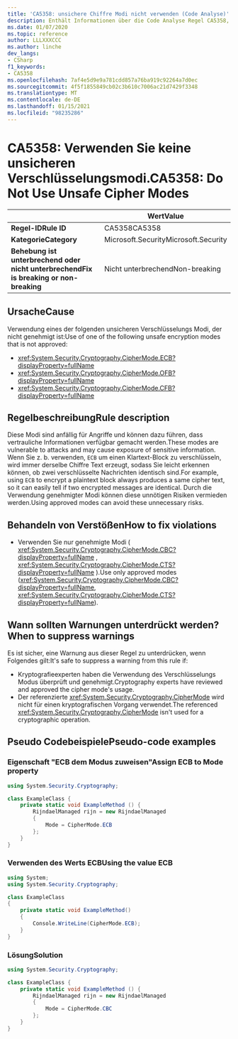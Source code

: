 ```yaml
---
title: 'CA5358: unsichere Chiffre Modi nicht verwenden (Code Analyse)'
description: Enthält Informationen über die Code Analyse Regel CA5358, einschließlich der Gründe, der Behebung von Verstößen und der Zeit, zu der Sie unterdrückt werden soll.
ms.date: 01/07/2020
ms.topic: reference
author: LLLXXXCCC
ms.author: linche
dev_langs:
- CSharp
f1_keywords:
- CA5358
ms.openlocfilehash: 7af4e5d9e9a781cdd857a76ba919c92264a7d0ec
ms.sourcegitcommit: 4f5f1855849cb02c3b610c7006ac21d7429f3348
ms.translationtype: MT
ms.contentlocale: de-DE
ms.lasthandoff: 01/15/2021
ms.locfileid: "98235286"
---
```

# <a name="ca5358-do-not-use-unsafe-cipher-modes"></a><span data-ttu-id="3fd4d-103">CA5358: Verwenden Sie keine unsicheren Verschlüsselungsmodi.</span><span class="sxs-lookup"><span data-stu-id="3fd4d-103">CA5358: Do Not Use Unsafe Cipher Modes</span></span>

| | <span data-ttu-id="3fd4d-104">Wert</span><span class="sxs-lookup"><span data-stu-id="3fd4d-104">Value</span></span> |
|-|-|
| <span data-ttu-id="3fd4d-105">**Regel-ID**</span><span class="sxs-lookup"><span data-stu-id="3fd4d-105">**Rule ID**</span></span> |<span data-ttu-id="3fd4d-106">CA5358</span><span class="sxs-lookup"><span data-stu-id="3fd4d-106">CA5358</span></span>|
| <span data-ttu-id="3fd4d-107">**Kategorie**</span><span class="sxs-lookup"><span data-stu-id="3fd4d-107">**Category**</span></span> |<span data-ttu-id="3fd4d-108">Microsoft.Security</span><span class="sxs-lookup"><span data-stu-id="3fd4d-108">Microsoft.Security</span></span>|
| <span data-ttu-id="3fd4d-109">**Behebung ist unterbrechend oder nicht unterbrechend**</span><span class="sxs-lookup"><span data-stu-id="3fd4d-109">**Fix is breaking or non-breaking**</span></span> |<span data-ttu-id="3fd4d-110">Nicht unterbrechend</span><span class="sxs-lookup"><span data-stu-id="3fd4d-110">Non-breaking</span></span>|

## <a name="cause"></a><span data-ttu-id="3fd4d-111">Ursache</span><span class="sxs-lookup"><span data-stu-id="3fd4d-111">Cause</span></span>

<span data-ttu-id="3fd4d-112">Verwendung eines der folgenden unsicheren Verschlüsselungs Modi, der nicht genehmigt ist:</span><span class="sxs-lookup"><span data-stu-id="3fd4d-112">Use of one of the following unsafe encryption modes that is not approved:</span></span>

- <xref:System.Security.Cryptography.CipherMode.ECB?displayProperty=fullName>
- <xref:System.Security.Cryptography.CipherMode.OFB?displayProperty=fullName>
- <xref:System.Security.Cryptography.CipherMode.CFB?displayProperty=fullName>

## <a name="rule-description"></a><span data-ttu-id="3fd4d-113">Regelbeschreibung</span><span class="sxs-lookup"><span data-stu-id="3fd4d-113">Rule description</span></span>

<span data-ttu-id="3fd4d-114">Diese Modi sind anfällig für Angriffe und können dazu führen, dass vertrauliche Informationen verfügbar gemacht werden.</span><span class="sxs-lookup"><span data-stu-id="3fd4d-114">These modes are vulnerable to attacks and may cause exposure of sensitive information.</span></span> <span data-ttu-id="3fd4d-115">Wenn Sie z. b. verwenden, `ECB` um einen Klartext-Block zu verschlüsseln, wird immer derselbe Chiffre Text erzeugt, sodass Sie leicht erkennen können, ob zwei verschlüsselte Nachrichten identisch sind.</span><span class="sxs-lookup"><span data-stu-id="3fd4d-115">For example, using `ECB` to encrypt a plaintext block always produces a same cipher text, so it can easily tell if two encrypted messages are identical.</span></span> <span data-ttu-id="3fd4d-116">Durch die Verwendung genehmigter Modi können diese unnötigen Risiken vermieden werden.</span><span class="sxs-lookup"><span data-stu-id="3fd4d-116">Using approved modes can avoid these unnecessary risks.</span></span>

## <a name="how-to-fix-violations"></a><span data-ttu-id="3fd4d-117">Behandeln von Verstößen</span><span class="sxs-lookup"><span data-stu-id="3fd4d-117">How to fix violations</span></span>

- <span data-ttu-id="3fd4d-118">Verwenden Sie nur genehmigte Modi ( <xref:System.Security.Cryptography.CipherMode.CBC?displayProperty=fullName> , <xref:System.Security.Cryptography.CipherMode.CTS?displayProperty=fullName> ).</span><span class="sxs-lookup"><span data-stu-id="3fd4d-118">Use only approved modes (<xref:System.Security.Cryptography.CipherMode.CBC?displayProperty=fullName>, <xref:System.Security.Cryptography.CipherMode.CTS?displayProperty=fullName>).</span></span>

## <a name="when-to-suppress-warnings"></a><span data-ttu-id="3fd4d-119">Wann sollten Warnungen unterdrückt werden?</span><span class="sxs-lookup"><span data-stu-id="3fd4d-119">When to suppress warnings</span></span>

<span data-ttu-id="3fd4d-120">Es ist sicher, eine Warnung aus dieser Regel zu unterdrücken, wenn Folgendes gilt:</span><span class="sxs-lookup"><span data-stu-id="3fd4d-120">It's safe to suppress a warning from this rule if:</span></span>

- <span data-ttu-id="3fd4d-121">Kryptografieexperten haben die Verwendung des Verschlüsselungs Modus überprüft und genehmigt.</span><span class="sxs-lookup"><span data-stu-id="3fd4d-121">Cryptography experts have reviewed and approved the cipher mode's usage.</span></span>
- <span data-ttu-id="3fd4d-122">Der referenzierte <xref:System.Security.Cryptography.CipherMode> wird nicht für einen kryptografischen Vorgang verwendet.</span><span class="sxs-lookup"><span data-stu-id="3fd4d-122">The referenced <xref:System.Security.Cryptography.CipherMode> isn't used for a cryptographic operation.</span></span>

## <a name="pseudo-code-examples"></a><span data-ttu-id="3fd4d-123">Pseudo Codebeispiele</span><span class="sxs-lookup"><span data-stu-id="3fd4d-123">Pseudo-code examples</span></span>

### <a name="assign-ecb-to-mode-property"></a><span data-ttu-id="3fd4d-124">Eigenschaft "ECB dem Modus zuweisen"</span><span class="sxs-lookup"><span data-stu-id="3fd4d-124">Assign ECB to Mode property</span></span>

```csharp
using System.Security.Cryptography;

class ExampleClass {
    private static void ExampleMethod () {
        RijndaelManaged rijn = new RijndaelManaged
        {
            Mode = CipherMode.ECB
        };
    }
}
```

### <a name="using-the-value-ecb"></a><span data-ttu-id="3fd4d-125">Verwenden des Werts ECB</span><span class="sxs-lookup"><span data-stu-id="3fd4d-125">Using the value ECB</span></span>

```csharp
using System;
using System.Security.Cryptography;

class ExampleClass
{
    private static void ExampleMethod()
    {
        Console.WriteLine(CipherMode.ECB);
    }
}
```

### <a name="solution"></a><span data-ttu-id="3fd4d-126">Lösung</span><span class="sxs-lookup"><span data-stu-id="3fd4d-126">Solution</span></span>

```csharp
using System.Security.Cryptography;

class ExampleClass {
    private static void ExampleMethod () {
        RijndaelManaged rijn = new RijndaelManaged
        {
            Mode = CipherMode.CBC
        };
    }
}
```
